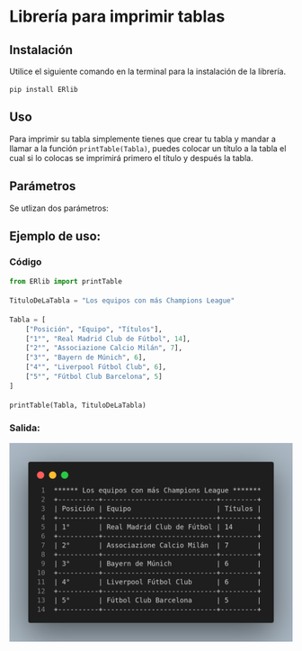 # Librería para imprimir tablas

## Instalación

Utilice el siguiente comando en la terminal para la instalación de la librería.

`pip install ERlib`

## Uso
Para imprimir su tabla simplemente tienes que crear tu tabla y mandar a llamar a la función `printTable(Tabla)`, puedes colocar un título a la tabla el cual si lo colocas se imprimirá primero el título y después la tabla.

## Parámetros

Se utlizan dos parámetros:


## Ejemplo de uso:
### Código
```python
from ERlib import printTable

TituloDeLaTabla = "Los equipos con más Champions League"

Tabla = [
    ["Posición", "Equipo", "Títulos"],
    ["1°", "Real Madrid Club de Fútbol", 14],
    ["2°", "Associazione Calcio Milán", 7],
    ["3°", "Bayern de Múnich", 6],
    ["4°", "Liverpool Fútbol Club", 6],
    ["5°", "Fútbol Club Barcelona", 5]
]

printTable(Tabla, TituloDeLaTabla)
```
### Salida:

![](https://github.com/ERwiin21MP/printTable/blob/main/salida.png)
